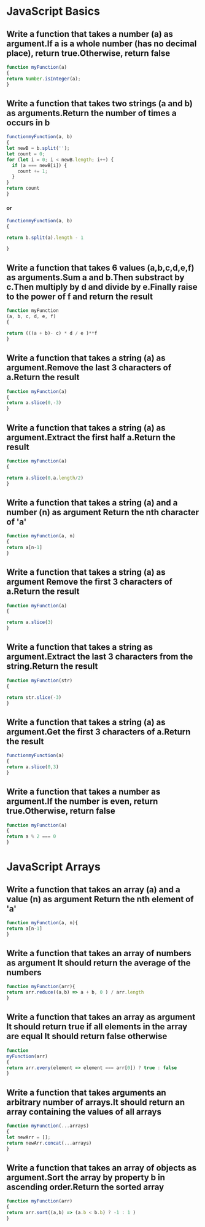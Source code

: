 
# JavaScript Basics 

## Write a function that takes a number (a) as argument.If a is a whole number (has no decimal place), return true.Otherwise, return false

```jsx 
function myFunction(a)
{
return Number.isInteger(a);
}
```

## Write a function that takes two strings (a and b) as arguments.Return the number of times a occurs in b

```jsx 
functionmyFunction(a, b)
{
let newB = b.split('');
let count = 0;
for (let i = 0; i < newB.length; i++) {
  if (a === newB[i]) {
    count += 1;
  }
}
return count
}
``` 
#### or 

```jsx 
functionmyFunction(a, b)
{

return b.split(a).length - 1

}
```

## Write a function that takes 6 values (a,b,c,d,e,f) as arguments.Sum a and b.Then substract by c.Then multiply by d and divide by e.Finally raise to the power of f and return the result

```jsx 
function myFunction
(a, b, c, d, e, f)
{

return (((a + b)- c) * d / e )**f
}

```

## Write a function that takes a string (a) as argument.Remove the last 3 characters of a.Return the result

```jsx 
function myFunction(a)
{
return a.slice(0,-3)
}
```

##  Write a function that takes a string (a) as argument.Extract the first half a.Return the result

```jsx 
function myFunction(a)
{

return a.slice(0,a.length/2)
}
```

##  Write a function that takes a string (a) and a number (n) as argument Return the nth character of 'a'


```jsx 
function myFunction(a, n)
{
return a[n-1]
}
```

## Write a function that takes a string (a) as argument Remove the first 3 characters of a.Return the result

```jsx
function myFunction(a)
{

return a.slice(3)
}
```

## Write a function that takes a string as argument.Extract the last 3 characters from the string.Return the result

```jsx
function myFunction(str)
{

return str.slice(-3)
}

```

## Write a function that takes a string (a) as argument.Get the first 3 characters of a.Return the result

```jsx
functionmyFunction(a)
{
return a.slice(0,3)
}
```

## Write a function that takes a number as argument.If the number is even, return true.Otherwise, return false

```jsx 
function myFunction(a)
{
return a % 2 === 0 
}
 ```

# JavaScript Arrays 


##  Write a function that takes an array (a) and a value (n) as argument Return the nth element of 'a'

```jsx 
function myFunction(a, n){
return a[n-1]
}

```

## Write a function that takes an array of numbers as argument It should return the average of the numbers

```jsx 
function myFunction(arr){
return arr.reduce((a,b) => a + b, 0 ) / arr.length 
}

```

## Write a function that takes an array as argument It should return true if all elements in the array are equal It should return false otherwise 

```jsx 
function
myFunction(arr)
{
return arr.every(element => element === arr[0]) ? true : false 
}
```

## Write a function that takes arguments an arbitrary number of arrays.It should return an array containing the values of all arrays

```jsx 
function myFunction(...arrays)
{
let newArr = [];
return newArr.concat(...arrays)
}
```

## Write a function that takes an array of objects as argument.Sort the array by property b in ascending order.Return the sorted array 

```jsx 
function myFunction(arr)
{
return arr.sort((a,b) => (a.b < b.b) ? -1 : 1 )
}
```
